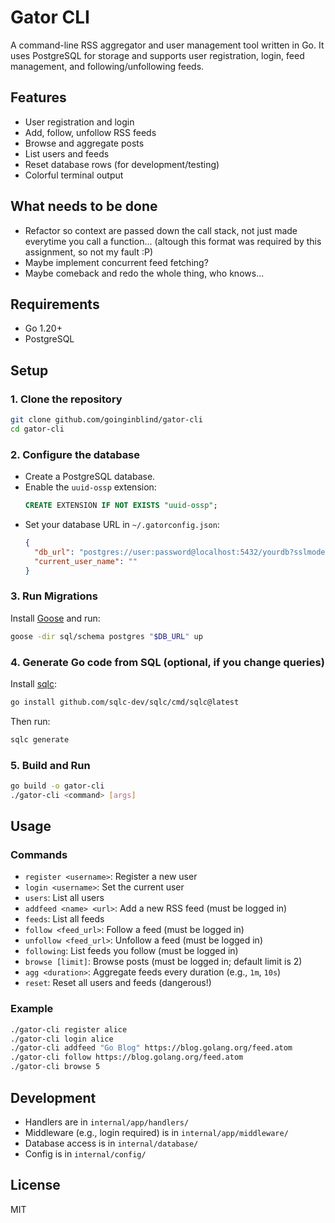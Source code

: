 # Gator CLI

A command-line RSS aggregator and user management tool written in Go. It uses PostgreSQL for storage and supports user registration, login, feed management, and following/unfollowing feeds.

## Features
- User registration and login
- Add, follow, unfollow RSS feeds
- Browse and aggregate posts
- List users and feeds
- Reset database rows (for development/testing)
- Colorful terminal output

## What needs to be done
- Refactor so context are passed down the call stack, not just made everytime you call a function... (altough this format was required by this assignment, so not my fault :P)
- Maybe implement concurrent feed fetching?
- Maybe comeback and redo the whole thing, who knows...

## Requirements
- Go 1.20+
- PostgreSQL

## Setup

### 1. Clone the repository
```bash
git clone github.com/goinginblind/gator-cli
cd gator-cli
```

### 2. Configure the database
- Create a PostgreSQL database.
- Enable the `uuid-ossp` extension:
  ```sql
  CREATE EXTENSION IF NOT EXISTS "uuid-ossp";
  ```
- Set your database URL in `~/.gatorconfig.json`:
  ```json
  {
    "db_url": "postgres://user:password@localhost:5432/yourdb?sslmode=disable",
    "current_user_name": ""
  }
  ```

### 3. Run Migrations
Install [Goose](https://github.com/pressly/goose) and run:
```bash
goose -dir sql/schema postgres "$DB_URL" up
```

### 4. Generate Go code from SQL (optional, if you change queries)
Install [sqlc](https://sqlc.dev):
```bash
go install github.com/sqlc-dev/sqlc/cmd/sqlc@latest
```
Then run:
```bash
sqlc generate
```

### 5. Build and Run
```bash
go build -o gator-cli
./gator-cli <command> [args]
```

## Usage

### Commands
- `register <username>`: Register a new user
- `login <username>`: Set the current user
- `users`: List all users
- `addfeed <name> <url>`: Add a new RSS feed (must be logged in)
- `feeds`: List all feeds
- `follow <feed_url>`: Follow a feed (must be logged in)
- `unfollow <feed_url>`: Unfollow a feed (must be logged in)
- `following`: List feeds you follow (must be logged in)
- `browse [limit]`: Browse posts (must be logged in; default limit is 2)
- `agg <duration>`: Aggregate feeds every duration (e.g., `1m`, `10s`)
- `reset`: Reset all users and feeds (dangerous!)

### Example
```bash
./gator-cli register alice
./gator-cli login alice
./gator-cli addfeed "Go Blog" https://blog.golang.org/feed.atom
./gator-cli follow https://blog.golang.org/feed.atom
./gator-cli browse 5
```

## Development
- Handlers are in `internal/app/handlers/`
- Middleware (e.g., login required) is in `internal/app/middleware/`
- Database access is in `internal/database/`
- Config is in `internal/config/`

## License
MIT
